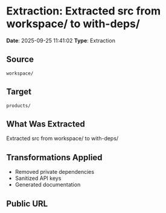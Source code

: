 # Extraction: Extracted src from workspace/ to with-deps/

**Date**: 2025-09-25 11:41:02
**Type**: Extraction

## Source
`workspace/`

## Target
`products/`

## What Was Extracted
Extracted src from workspace/ to with-deps/

## Transformations Applied
- Removed private dependencies
- Sanitized API keys
- Generated documentation

## Public URL

